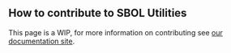 ## How to contribute to SBOL Utilities

This page is a WIP, for more information on contributing see [our documentation site](https://igem-distribution.readthedocs.io/).
